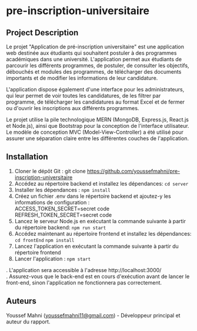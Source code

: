 # pre-inscription-universitaire

## Project Description
Le projet "Application de pré-inscription universitaire" est une application web destinée aux étudiants qui souhaitent postuler à des programmes académiques dans une université. L'application permet aux étudiants de parcourir les différents programmes, de postuler, de consulter les objectifs, débouchés et modules des programmes, de télécharger des documents importants et de modifier les informations de leur candidature.

L'application dispose également d'une interface pour les administrateurs, qui leur permet de voir toutes les candidatures, de les filtrer par programme, de télécharger les candidatures au format Excel et de fermer ou d'ouvrir les inscriptions aux différents programmes.

Le projet utilise la pile technologique MERN (MongoDB, Express.js, React.js et Node.js), ainsi que Bootstrap pour la conception de l'interface utilisateur. Le modèle de conception MVC (Model-View-Controller) a été utilisé pour assurer une séparation claire entre les différentes couches de l'application.

## Installation
1. Cloner le dépôt Git : git clone https://github.com/youssefmahni/pre-inscription-universitaire
2. Accédez au répertoire backend et installez les dépendances: `cd server`
3. Installer les dépendances : `npm install`
4. Créez un fichier .env dans le répertoire backend et ajoutez-y les informations de configuration : <br/>
ACCESS_TOKEN_SECRET=secret code <br/>
REFRESH_TOKEN_SECRET=secret code
5. Lancez le serveur Node.js en exécutant la commande suivante à partir du répertoire backend: `npm run start`
6. Accédez maintenant au répertoire frontend et installez les dépendances: 
`cd frontEnd`
`npm install`
7. Lancez l'application en exécutant la commande suivante à partir du répertoire frontend
8. Lancer l'application : `npm start`

. L'application sera accessible à l'adresse http://localhost:3000/ <br/>
. Assurez-vous que le back-end est en cours d'exécution avant de lancer le front-end, sinon l'application ne fonctionnera pas correctement.

## Auteurs
Youssef Mahni (youssefmahni11@gmail.com) - Développeur principal et auteur du rapport.


